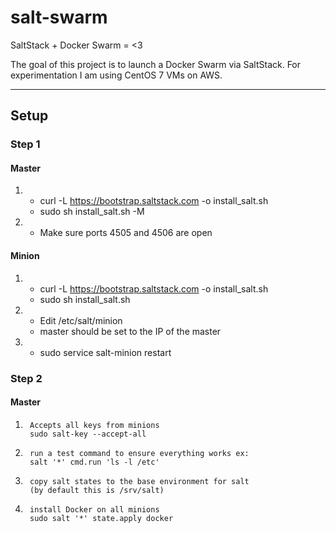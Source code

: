 # salt-swarm
SaltStack + Docker Swarm = &lt;3

The goal of this project is to launch a Docker Swarm via SaltStack.
For experimentation I am using CentOS 7 VMs on AWS.


---------------------------------------


## Setup

### Step 1


#### Master

1.
    + curl -L https://bootstrap.saltstack.com -o install_salt.sh
    + sudo sh install_salt.sh -M
2.
    + Make sure ports 4505 and 4506 are open
    
#### Minion

1.
    + curl -L https://bootstrap.saltstack.com -o install_salt.sh
    + sudo sh install_salt.sh
2.
    + Edit /etc/salt/minion
    + master should be set to the IP of the master
3.
    + sudo service salt-minion restart

### Step 2


#### Master

1.
        Accepts all keys from minions
        sudo salt-key --accept-all
2.
        run a test command to ensure everything works ex:
        salt '*' cmd.run 'ls -l /etc'
3.
        copy salt states to the base environment for salt
        (by default this is /srv/salt)
4.
        install Docker on all minions
        sudo salt '*' state.apply docker

